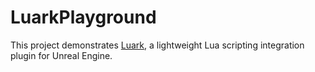 # LuarkPlayground

This project demonstrates [Luark](https://github.com/uganh16/Luark), a lightweight Lua scripting integration plugin for Unreal Engine.
